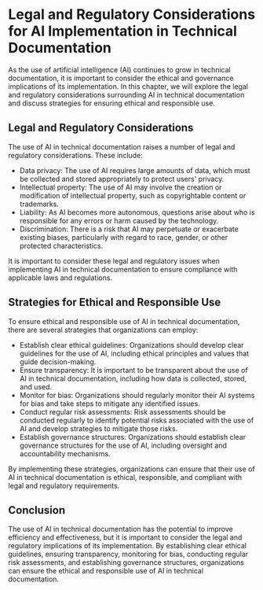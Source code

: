 Legal and Regulatory Considerations for AI Implementation in Technical Documentation
=====================================================================================================================================================

As the use of artificial intelligence (AI) continues to grow in technical documentation, it is important to consider the ethical and governance implications of its implementation. In this chapter, we will explore the legal and regulatory considerations surrounding AI in technical documentation and discuss strategies for ensuring ethical and responsible use.

Legal and Regulatory Considerations
-----------------------------------

The use of AI in technical documentation raises a number of legal and regulatory considerations. These include:

* Data privacy: The use of AI requires large amounts of data, which must be collected and stored appropriately to protect users' privacy.
* Intellectual property: The use of AI may involve the creation or modification of intellectual property, such as copyrightable content or trademarks.
* Liability: As AI becomes more autonomous, questions arise about who is responsible for any errors or harm caused by the technology.
* Discrimination: There is a risk that AI may perpetuate or exacerbate existing biases, particularly with regard to race, gender, or other protected characteristics.

It is important to consider these legal and regulatory issues when implementing AI in technical documentation to ensure compliance with applicable laws and regulations.

Strategies for Ethical and Responsible Use
------------------------------------------

To ensure ethical and responsible use of AI in technical documentation, there are several strategies that organizations can employ:

* Establish clear ethical guidelines: Organizations should develop clear guidelines for the use of AI, including ethical principles and values that guide decision-making.
* Ensure transparency: It is important to be transparent about the use of AI in technical documentation, including how data is collected, stored, and used.
* Monitor for bias: Organizations should regularly monitor their AI systems for bias and take steps to mitigate any identified issues.
* Conduct regular risk assessments: Risk assessments should be conducted regularly to identify potential risks associated with the use of AI and develop strategies to mitigate those risks.
* Establish governance structures: Organizations should establish clear governance structures for the use of AI, including oversight and accountability mechanisms.

By implementing these strategies, organizations can ensure that their use of AI in technical documentation is ethical, responsible, and compliant with legal and regulatory requirements.

Conclusion
----------

The use of AI in technical documentation has the potential to improve efficiency and effectiveness, but it is important to consider the legal and regulatory implications of its implementation. By establishing clear ethical guidelines, ensuring transparency, monitoring for bias, conducting regular risk assessments, and establishing governance structures, organizations can ensure the ethical and responsible use of AI in technical documentation.
